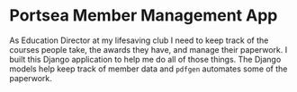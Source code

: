 # Portsea Member Management App

As Education Director at my lifesaving club I need to keep track of the courses
people take, the awards they have, and manage their paperwork. I built this
Django application to help me do all of those things. The Django models help
keep track of member data and `pdfgen` automates some of the paperwork.